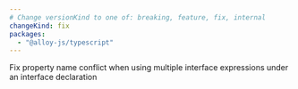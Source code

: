 ```yaml
---
# Change versionKind to one of: breaking, feature, fix, internal
changeKind: fix
packages:
  - "@alloy-js/typescript"
---
```


Fix property name conflict when using multiple interface expressions under an interface declaration
